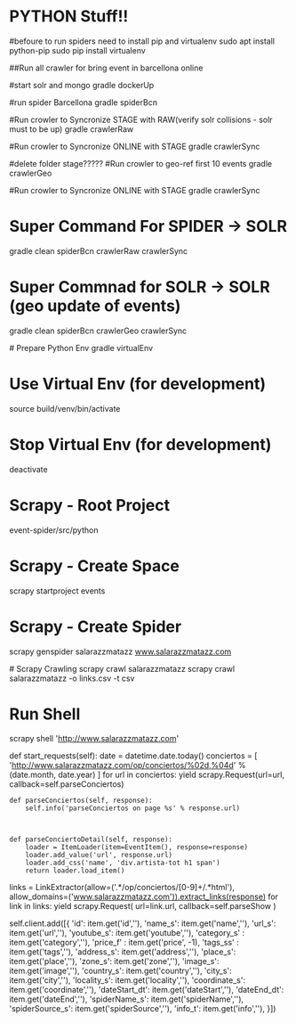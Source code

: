 # PYTHON Stuff!!

#befoure to run spiders need to install pip and virtualenv
sudo apt install python-pip
sudo pip install virtualenv


##Run all crawler for bring event in barcellona online

#start solr and mongo
gradle dockerUp

#run spider Barcellona
gradle spiderBcn

#Run crowler to Syncronize STAGE with RAW(verify solr collisions - solr must to be up)
gradle crawlerRaw

#Run crowler to Syncronize ONLINE with STAGE
gradle crawlerSync

#delete folder stage?????
#Run crowler to geo-ref first 10 events
gradle crawlerGeo

#Run crowler to Syncronize ONLINE with STAGE
gradle crawlerSync





# Super Command For SPIDER -> SOLR
gradle clean spiderBcn crawlerRaw crawlerSync

# Super Commnad for SOLR -> SOLR (geo update of events) 
gradle clean spiderBcn crawlerGeo crawlerSync

# Prepare Python Env
gradle virtualEnv

# Use Virtual Env (for development)
source build/venv/bin/activate

# Stop Virtual Env (for development)
deactivate

# Scrapy - Root Project
event-spider/src/python

# Scrapy - Create Space
scrapy startproject events

# Scrapy - Create Spider
scrapy genspider salarazzmatazz www.salarazzmatazz.com

# Scrapy Crawling
scrapy crawl salarazzmatazz
scrapy crawl salarazzmatazz -o links.csv -t csv

# Run Shell
scrapy shell 'http://www.salarazzmatazz.com'

 def start_requests(self):
    	date = datetime.date.today()
        conciertos = [
            'http://www.salarazzmatazz.com/op/conciertos/%02d,%04d' % (date.month, date.year)
        ]
        for url in conciertos:
            yield scrapy.Request(url=url, callback=self.parseConciertos)


    def parseConciertos(self, response):
        self.info('parseConciertos on page %s' % response.url)
        


    def parseConciertoDetail(self, response):    
        loader = ItemLoader(item=EventItem(), response=response)
        loader.add_value('url', response.url)
        loader.add_css('name', 'div.artista-tot h1 span')
        return loader.load_item()

links = LinkExtractor(allow=('.*/op/conciertos/[0-9]+/.*html'), allow_domains=('www.salarazzmatazz.com')).extract_links(response)
        for link in links:
            yield scrapy.Request(
                url=link.url, 
                callback=self.parseShow
            )


self.client.add([{
            'id': item.get('id',''),
            'name_s': item.get('name',''),
            'url_s': item.get('url',''),
            'youtube_s': item.get('youtube',''),
            'category_s' : item.get('category',''),
            'price_f' : item.get('price', -1),
            'tags_ss' : item.get('tags',''),
            'address_s': item.get('address',''),
            'place_s': item.get('place',''),
            'zone_s': item.get('zone',''),
            'image_s': item.get('image',''),
            'country_s': item.get('country',''),
            'city_s': item.get('city',''),
            'locality_s': item.get('locality',''),
            'coordinate_s': item.get('coordinate',''),
            'dateStart_dt': item.get('dateStart',''),
            'dateEnd_dt': item.get('dateEnd',''),
            'spiderName_s': item.get('spiderName',''),
            'spiderSource_s': item.get('spiderSource',''),
            'info_t': item.get('info',''),
        }])

